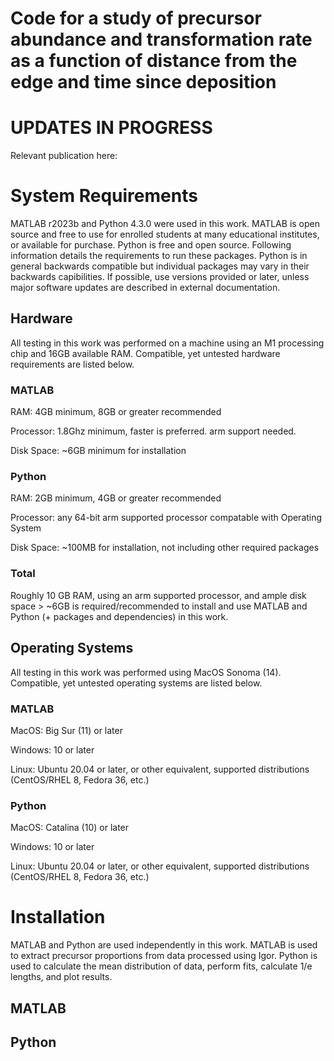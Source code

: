 # Code for a study of precursor abundance and transformation rate as a function of distance from the edge and time since deposition

# UPDATES IN PROGRESS
Relevant publication here: 
# System Requirements
MATLAB r2023b and Python 4.3.0 were used in this work. MATLAB is open source and free to use for enrolled students at many educational institutes, or available for purchase. Python is free and open source. Following information details the requirements to run these packages. Python is in general backwards compatible but individual packages may vary in their backwards capibilities. If possible, use versions provided or later, unless major software updates are described in external documentation. 
## Hardware 
All testing in this work was performed on a machine using an M1 processing chip and 16GB available RAM. Compatible, yet untested hardware requirements are listed below.
### MATLAB
RAM: 4GB minimum, 8GB or greater recommended

Processor: 1.8Ghz minimum, faster is preferred. arm support needed.

Disk Space: ~6GB minimum for installation

### Python
RAM: 2GB minimum, 4GB or greater recommended

Processor: any 64-bit arm supported processor compatable with Operating System

Disk Space: ~100MB for installation, not including other required packages

### Total
Roughly 10 GB RAM, using an arm supported processor, and ample disk space > ~6GB is required/recommended to install and use MATLAB and Python (+ packages and dependencies) in this work.
## Operating Systems
All testing in this work was performed using MacOS Sonoma (14). Compatible, yet untested operating systems are listed below.
### MATLAB
MacOS: Big Sur (11) or later

Windows: 10 or later

Linux: Ubuntu 20.04 or later, or other equivalent, supported distributions (CentOS/RHEL 8, Fedora 36, etc.)
### Python
MacOS: Catalina (10) or later

Windows: 10 or later

Linux: Ubuntu 20.04 or later, or other equivalent, supported distributions (CentOS/RHEL 8, Fedora 36, etc.)

# Installation
MATLAB and Python are used independently in this work. MATLAB is used to extract precursor proportions from data processed using Igor. Python is used to calculate the mean distribution of data, perform fits, calculate 1/e lengths, and plot results.
## MATLAB
## Python
